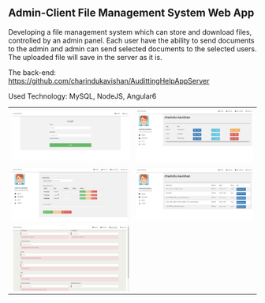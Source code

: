 ## Admin-Client File Management System Web App

Developing a file management system which can store and download files, controlled by an admin panel. Each user have the ability to send documents to the admin and admin can send selected documents to the selected users.
The uploaded file will save in the server as it is.

The back-end: https://github.com/charindukavishan/AudittingHelpAppServer

Used Technology: MySQL, NodeJS, Angular6 


<table>
  <tr>
    <td><img src="https://github.com/charindukavishan/AuditingHelpApp/blob/master/screenshots/login.png?fit=281%2C90&ssl=1" width="450"></td>
    <td><img src="https://github.com/charindukavishan/AuditingHelpApp/blob/master/screenshots/dashboard.png?fit=281%2C90&ssl=1" width="450"></td>
  </tr>
  <tr>
    <td><img src="https://github.com/charindukavishan/AuditingHelpApp/blob/master/screenshots/file_upload.png?fit=281%2C90&ssl=1" width="450"></td>
    <td><img src="https://github.com/charindukavishan/AuditingHelpApp/blob/master/screenshots/send.png?fit=281%2C90&ssl=1" width="450"></td>
  </tr>
  <tr>
    <td><img src="https://github.com/charindukavishan/AuditingHelpApp/blob/master/screenshots/registration_form.png?fit=281%2C90&ssl=1" width="450"></td>
  </tr>
</table>

